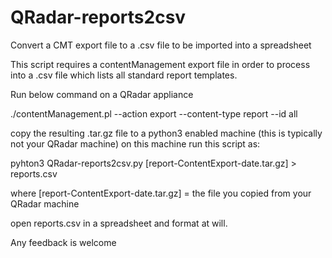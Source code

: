 # QRadar-reports2csv
Convert a CMT export file to a .csv file to be imported into a spreadsheet

This script requires a contentManagement export file in order to process into a .csv file which lists all standard report templates.

Run below command on a QRadar appliance

./contentManagement.pl --action export --content-type report --id all

copy the resulting .tar.gz file to a python3 enabled machine (this is typically not your QRadar machine)
on this machine run this script as:

pyhton3 QRadar-reports2csv.py [report-ContentExport-date.tar.gz] > reports.csv

where [report-ContentExport-date.tar.gz] = the file you copied from your QRadar machine

open reports.csv in a spreadsheet and format at will.

Any feedback is welcome
